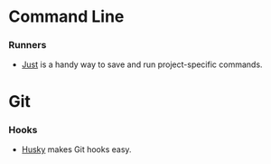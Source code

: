 # Command Line
### Runners
- [Just](https://just.systems/man/en/) is a handy way to save and run project-specific commands.

# Git
### Hooks
- [Husky](https://typicode.github.io/husky/) makes Git hooks easy.

